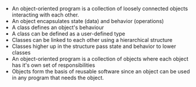 - An object-oriented program is a collection of loosely connected objects
  interacting with each other. 
- An object encapsulates state (data) and behavior (operations)
- A class defines an object's behaviour
- A class can be defined as a user-defined type
- Classes can be linked to each other using a hierarchical structure
- Classes higher up in the structure pass state and behavior to lower
  classes
- An object-oriented program is a collection of objects where each object
  has it's own set of responsibilities
- Objects form the basis of reusable software since an object can be used
  in any program that needs the object.